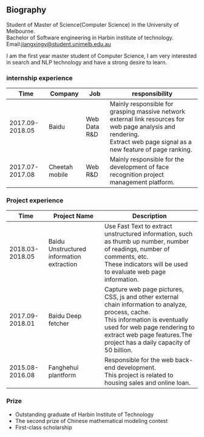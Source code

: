 
## Biography

Student of Master of Science(Computer Science) in the University of Melbourne.<br>
Bachelor of Software engineering in Harbin institute of technology.<br>
Email:jiangxingy@student.unimelb.edu.au<br>

I am the first year master student of Computer Science, I am very interested in search and NLP technology and have a strong desire to learn. 

### internship experience

|Time|Company|Job|responsibility|
|----|--------|---|---|
|2017.09-2018.05|Baidu|Web Data R&D|Mainly responsible for grasping massive network external link resources for web page analysis and rendering. <br>Extract web page signal as a new feature of page ranking.|
|2017.07-2017.08|Cheetah mobile|Web R&D|Mainly responsible for the development of face recognition project management platform.|

### Project experience

|Time|Project Name|Description|
|----|------------|----------|
|2018.03-2018.05|Baidu Unstructured information extraction|Use Fast Text to extract unstructured information, such as thumb up number, number of readings, number of comments, etc. <br>These indicators will be used to evaluate web page information.|
|2017.09-2018.01|Baidu Deep fetcher|Capture web page pictures, CSS, js and other external chain information to analyze, process, cache.<br>This information is eventually used for web page rendering to extract web page features.The project has a daily capacity of 50 billion.|
|2015.08-2016.08|Fanghehui plantform|Responsible for the web back-end development. <br>This project is related to housing sales and online loan.|

### Prize

* Outstanding graduate of Harbin Institute of Technology
* The second prize of Chinese mathematical modeling contest
* First-class scholarship
